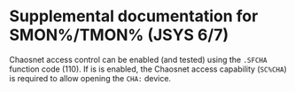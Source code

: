 # Supplemental documentation for SMON%/TMON% (JSYS 6/7)

Chaosnet access control can be enabled (and tested) using the `.SFCHA` function code (110). If is is enabled, the Chaosnet access capability (`SC%CHA`) is required to allow opening the `CHA:` device.
